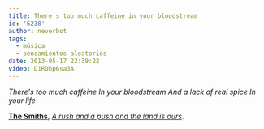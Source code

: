 ```yaml
---
title: There's too much caffeine in your bloodstream
id: '6238'
author: neverbot
tags:
  - música
  - pensamientos aleatorios
date: 2013-05-17 22:39:22
video: D1RDbp6sa3A
---
```


_There's too much caffeine_ _In your bloodstream_ _And a lack of real spice_ _In your life_

[**The Smiths**](http://en.wikipedia.org/wiki/The_smiths), _[A rush and a push and the land is ours](http://www.youtube.com/watch?v=D1RDbp6sa3A)_.